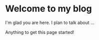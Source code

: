 # Welcome to my blog

I'm glad you are here. I plan to talk about ...

Anything to get this page started!
